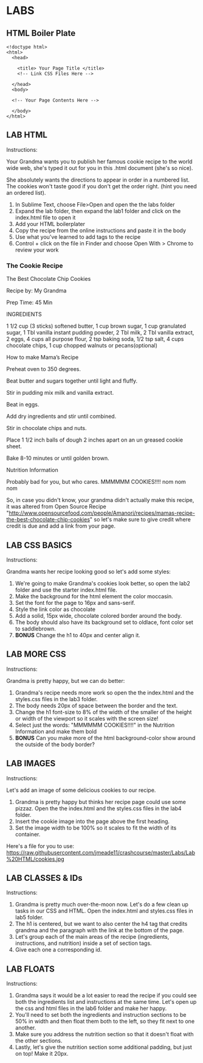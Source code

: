 # LABS

## HTML Boiler Plate

    <!doctype html>
    <html>
      <head>
      
        <title> Your Page Title </title>
        <!-- Link CSS Files Here -->
        
      </head>
      <body>
      
      <!-- Your Page Contents Here -->
      
      </body>
    </html>

## LAB HTML
Instructions:

Your Grandma wants you to publish her famous cookie recipe to the world wide web, she's typed it out for you in this .html document (she's so nice).

She absolutely wants the directions to appear in order in a numbered list. The cookies won't taste good if you don't get the order right. (hint you need an ordered list).

1. In Sublime Text, choose File>Open and open the the labs folder
2. Expand the lab folder, then expand the lab1 folder and click on the index.html file to open it
3. Add your HTML boilerplater
4. Copy the recipe from the online instructions and paste it in the body
5. Use what you've learned to add tags to the recipe
6. Control + click on the file in Finder and choose Open With > Chrome to review your work

### The Cookie Recipe

The Best Chocolate Chip Cookies

Recipe by: My Grandma

Prep Time: 45 Min

INGREDIENTS

1 1/2 cup (3 sticks) softened butter, 1 cup brown sugar, 1 cup granulated sugar, 1 Tbl vanilla instant pudding powder, 2 Tbl milk, 2 Tbl vanilla extract, 2 eggs, 4 cups all purpose flour, 2 tsp baking soda, 1/2 tsp salt, 4 cups chocolate chips, 1 cup chopped walnuts or pecans(optional)

How to make Mama’s Recipe

Preheat oven to 350 degrees. 

Beat butter and sugars together until light and fluffy. 

Stir in pudding mix milk and vanilla extract. 

Beat in eggs. 

Add dry ingredients and stir until combined.

Stir in chocolate chips and nuts.

Place 1 1/2 inch balls of dough 2 inches apart on an un greased cookie sheet. 

Bake 8-10 minutes or until golden brown.


Nutrition Information

Probably bad for you, but who cares. MMMMMM COOKIES!!!! nom nom nom


So, in case you didn't know, your grandma didn't actually make this recipe, it was altered from Open Source Recipe "http://www.opensourcefood.com/people/Amanori/recipes/mamas-recipe-the-best-chocolate-chip-cookies" so let's make sure to give credit where credit is due and add a link from your page.

## LAB CSS BASICS
Instructions:

Grandma wants her recipe looking good so let's add some styles:

1. We're going to make Grandma's cookies look better, so open the lab2 folder and use the starter index.html file.
2. Make the background for the html element the color moccasin.
3. Set the font for the page to 16px and sans-serif.
4. Style the link color as chocolate
5. Add a solid, 15px wide, chocolate colored border around the body.
6. The body should also have its background set to oldlace, font color set to saddlebrown.
7. **BONUS** Change the h1 to 40px and center align it.

## LAB MORE CSS 
Instructions:

Grandma is pretty happy, but we can do better:

1. Grandma's recipe needs more work so open the the index.html and the styles.css files in the lab3 folder.
2. The body needs 20px of space between the border and the text.
3. Change the h1 font-size to 8% of the width of the smaller of the height or width of the viewport so it scales with the screen size!
4. Select just the words: "MMMMMM COOKIES!!!!" in the Nutrition Information and make them bold
5. **BONUS** Can you make more of the html background-color show around the outside of the body border?

## LAB IMAGES
Instructions: 

Let's add an image of some delicious cookies to our recipe.

1. Grandma is pretty happy but thinks her recipe page could use some pizzaz. Open the the index.html and the styles.css files in the lab4 folder.
2. Insert the cookie image into the page above the first heading.
3. Set the image width to be 100% so it scales to fit the width of its container.

Here's a file for you to use: https://raw.githubusercontent.com/jmeade11/crashcourse/master/Labs/Lab%20HTML/cookies.jpg

## LAB CLASSES & IDs
Instructions: 

1. Grandma is pretty much over-the-moon now. Let's do a few clean up tasks in our CSS and HTML. Open the index.html and styles.css files in lab5 folder.
2. The h1 is centered, but we want to also center the h4 tag that credits grandma and the paragraph with the link at the bottom of the page.
3. Let's group each of the main areas of the recipe (ingredients, instructions, and nutrition) inside a set of section tags.
4. Give each one a corresponding id.

## LAB FLOATS
Instructions:

1. Grandma says it would be a lot easier to read the recipe if you could see both the ingredients list and instructions at the same time. Let's open up the css and html files in the lab6 folder and make her happy.
2. You'll need to set both the ingredients and instruction sections to be 50% in width and then float them both to the left, so they fit next to one another.
3. Make sure you address the nutrition section so that it doesn't float with the other sections.
4. Lastly, let's give the nutrition section some additional padding, but just on top! Make it 20px.
